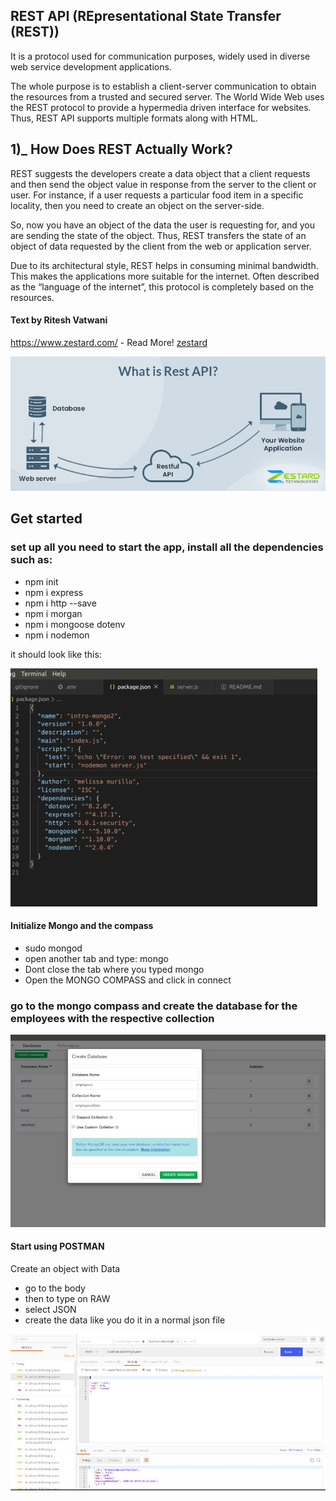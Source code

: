## REST API (REpresentational State Transfer (REST))

<p>It is a protocol used for communication purposes, widely used in diverse web
 service development applications.<br/>
 
 The whole purpose is to establish a client-server communication to obtain the resources from a trusted and secured server. The World Wide Web uses the REST protocol to provide a hypermedia driven interface for websites. Thus, REST API supports multiple formats along with HTML.</p>

## 1)\_ How Does REST Actually Work?

 <p>
 REST suggests the developers create a data object that a client requests and then send the object value in response from the server to the client or user. For instance, if a user requests a particular food item in a specific locality, then you need to create an object on the server-side.

So, now you have an object of the data the user is requesting for, and you are sending the state of the object. Thus, REST transfers the state of an object of data requested by the client from the web or application server.

Due to its architectural style, REST helps in consuming minimal bandwidth. This makes the applications more suitable for the internet. Often described as the “language of the internet”, this protocol is completely based on the resources.

 </p>

#### Text by Ritesh Vatwani

https://www.zestard.com/ - Read More!
[zestard](https://www.zestard.com/blog/rest-api-benefits/)

![preview2](./img/REST_API.jpg)

## Get started

### set up all you need to start the app, install all the dependencies such as:

<ul>

<li>npm init</li>
<li>npm i express</li>
<li>npm i http --save</li>
<li>npm i morgan</li>
<li>npm i mongoose dotenv</li>
<li>npm i nodemon</li>

</ul>

<p>
it should look like this:

</p>

![preview1](./img/dependencies.jpg)

#### Initialize Mongo and the compass

<ul>

<li>sudo mongod</li>
<li>open another tab and type: mongo</li>
<li>Dont close the tab where you typed mongo</li>
<li>Open the MONGO COMPASS and click in connect </li>

</ul>

### go to the mongo compass and create the database for the employees with the respective collection

![preview2](./img/img2.jpg)

#### Start using POSTMAN

<p>Create  an object with Data</p>

<ul>

<li>go to the body</li>
<li>then to type on RAW</li>
<li>select JSON</li>
<li>create the data like you do it in a normal json file </li>

</ul>

![preview2](./img/postman1.jpg)
